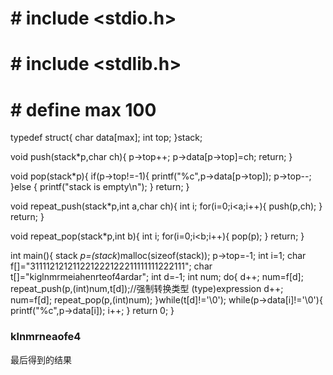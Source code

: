 # # include <stdio.h>
 # # include <stdlib.h>

 # # define max  100

typedef struct{
	char data[max];
	int top;
}stack;

void push(stack*p,char ch){
	p->top++;
	p->data[p->top]=ch;
	return;
}

void pop(stack*p){
	if(p->top!=-1){
	printf("%c",p->data[p->top]);
	p->top--;
	}else {
	printf("stack is empty\n");
	}
	return;
}

void repeat_push(stack*p,int a,char ch){
	int i;
	for(i=0;i<a;i++){
		push(p,ch);
	}
	return;
}

void repeat_pop(stack*p,int b){
	int i;
	for(i=0;i<b;i++){
		pop(p);
	}
	return;
}

int main(){
	stack *p=(stack*)malloc(sizeof(stack));
	p->top=-1;
	int i=1;
	char f[]="311112121211221222122211111111222111";
	char t[]="kiglnmrmeiahenrteof4ardar";
	int d=-1;
	int num;
	do{
		d++;
		num=f[d];
		repeat_push(p,(int)num,t[d]);//强制转换类型 (type)expression 
		d++;
		num=f[d];
		repeat_pop(p,(int)num);
	}while(t[d]!='\0');
	while(p->data[i]!='\0'){
		printf("%c",p->data[i]);
		i++;
	}
	return 0;
}

### klnmrneaofe4
最后得到的结果